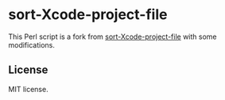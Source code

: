 # sort-Xcode-project-file

This Perl script is a fork from [sort-Xcode-project-file](https://github.com/WebKit/webkit/blob/main/Tools/Scripts/sort-Xcode-project-file) with some modifications.

## License

MIT license.
